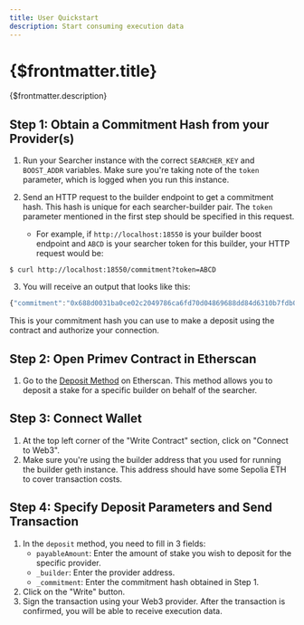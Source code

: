 ```yaml
---
title: User Quickstart
description: Start consuming execution data
---
```


# {$frontmatter.title}

{$frontmatter.description}

## Step 1: Obtain a Commitment Hash from your Provider(s)

1. Run your Searcher instance with the correct `SEARCHER_KEY` and `BOOST_ADDR` variables. Make sure you're taking note of the `token` parameter, which is logged when you run this instance.

2. Send an HTTP request to the builder endpoint to get a commitment hash. This hash is unique for each searcher-builder pair. The `token` parameter mentioned in the first step should be specified in this request.

   - For example, if `http://localhost:18550` is your builder boost endpoint and `ABCD` is your searcher token for this builder, your HTTP request would be:

```shell
$ curl http://localhost:18550/commitment?token=ABCD
```

3. You will receive an output that looks like this:

```javascript
{"commitment":"0x688d0031ba0ce02c2049786ca6fd70d04869688dd84d6310b7fdb052d199612f"}
```

This is your commitment hash you can use to make a deposit using the contract and authorize your connection.

## Step 2: Open Primev Contract in Etherscan

1. Go to the [Deposit Method](https://sepolia.etherscan.io/address/0x6e100446995f4456773Cd3e96FA201266c44d4B8#writeContract#F1) on Etherscan. This method allows you to deposit a stake for a specific builder on behalf of the searcher.

## Step 3: Connect Wallet

1. At the top left corner of the "Write Contract" section, click on "Connect to Web3".
2. Make sure you're using the builder address that you used for running the builder geth instance. This address should have some Sepolia ETH to cover transaction costs.

## Step 4: Specify Deposit Parameters and Send Transaction

1. In the `deposit` method, you need to fill in 3 fields:
   - `payableAmount`: Enter the amount of stake you wish to deposit for the specific provider.
   - `_builder`: Enter the provider address.
   - `_commitment`: Enter the commitment hash obtained in Step 1.
2. Click on the "Write" button.
3. Sign the transaction using your Web3 provider. After the transaction is confirmed, you will be able to receive execution data.
